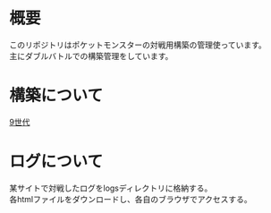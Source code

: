 # 概要
このリポジトリはポケットモンスターの対戦用構築の管理使っています。  
主にダブルバトルでの構築管理をしています。  

# 構築について
[9世代](./gen9/index.md)

# ログについて
某サイトで対戦したログをlogsディレクトリに格納する。  
各htmlファイルをダウンロードし、各自のブラウザでアクセスする。  